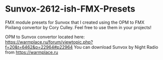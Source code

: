 # Sunvox-2612-ish-FMX-Presets
FMX module presets for Sunvox that I created using the OPM to FMX Pixilang convertor by Cory Culley. Feel free to use them in your projects!

OPM to Sunvox convertor located here: https://warmplace.ru/forum/viewtopic.php?f=20&t=6462&p=22964#p22964
You can download Sunvox by Night Radio from https://warmplace.ru

